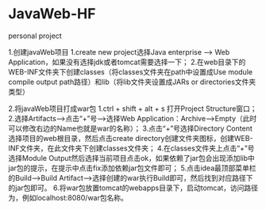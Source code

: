 # JavaWeb-HF
personal project

1.创建javaWeb项目
  1.create new project选择Java enterprise --> Web Application，如果没有选择jdk或者tomcat需要选择一下；
  2.在web目录下的WEB-INF文件夹下创建classes（将classes文件夹在path中设置成Use module compile output path路径）和lib（将lib文件夹设置成JARs or directories文件夹类型）

2.将javaWeb项目打成war包
  1.ctrl + shift + alt + s 打开Project Structure窗口；
  2.选择Artifacts-->点击“+”号-->选择Web Application：Archive-->Empty（此时可以修改右边的Name也就是war的名称）；
  3.点击“+”号选择Directory Content选择项目的web根目录，然后点击create directory创建文件夹图标，创建WEB-INF文件夹，在此文件夹下创建classes文件夹；
  4.在classes文件夹上点击“+”号选择Module Output然后选择当前项目点击ok，如果依赖了jar包会出现添加lib中jar包的提示，在提示中点击fix添加依赖jar包文件即可；
  5.点击idea最顶部菜单栏的Build-->Build Artifact-->选择创建的war执行Build即可，然后找到对应路径下的jar包即可。
  6.将war包放置tomcat的webapps目录下，启动tomcat，访问路径为，例如localhost:8080/war包名称。
